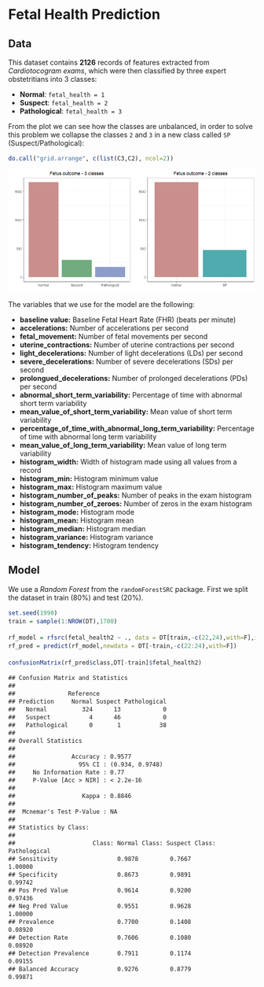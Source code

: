 Fetal Health Prediction
================

## Data

This dataset contains **2126** records of features extracted from *Cardiotocogram exams*, which were then classified by three expert obstetritians into 3 classes:

-   **Normal**: `fetal_health = 1`
-   **Suspect**: `fetal_health = 2`
-   **Pathological**: `fetal_health = 3`

From the plot we can see how the classes are unbalanced, in order to solve this problem we collapse the classes `2` and `3` in a new class called `SP` (Suspect/Pathological):

``` r
do.call("grid.arrange", c(list(C3,C2), ncol=2))
```

<img src="report_analysis_files/figure-markdown_github/plot_classes-1.png" style="display: block; margin: auto;" />

The variables that we use for the model are the following:

-   **baseline value:** Baseline Fetal Heart Rate (FHR) (beats per minute)
-   **accelerations:** Number of accelerations per second
-   **fetal\_movement:** Number of fetal movements per second
-   **uterine\_contractions:** Number of uterine contractions per second
-   **light\_decelerations:** Number of light decelerations (LDs) per second
-   **severe\_decelerations:** Number of severe decelerations (SDs) per second
-   **prolongued\_decelerations:** Number of prolonged decelerations (PDs) per second
-   **abnormal\_short\_term\_variability:** Percentage of time with abnormal short term variability
-   **mean\_value\_of\_short\_term\_variability:** Mean value of short term variability
-   **percentage\_of\_time\_with\_abnormal\_long\_term\_variability:** Percentage of time with abnormal long term variability
-   **mean\_value\_of\_long\_term\_variability:** Mean value of long term variability
-   **histogram\_width:** Width of histogram made using all values from a record
-   **histogram\_min:** Histogram minimum value
-   **histogram\_max:** Histogram maximum value
-   **histogram\_number\_of\_peaks:** Number of peaks in the exam histogram
-   **histogram\_number\_of\_zeroes:** Number of zeros in the exam histogram
-   **histogram\_mode:** Histogram mode
-   **histogram\_mean:** Histogram mean
-   **histogram\_median:** Histogram median
-   **histogram\_variance:** Histogram variance
-   **histogram\_tendency:** Histogram tendency

## Model

We use a *Random Forest* from the `randomForestSRC` package. First we split the dataset in train (80%) and test (20%).

``` r
set.seed(1990)
train = sample(1:NROW(DT),1700)

rf_model = rfsrc(fetal_health2 ~ ., data = DT[train,-c(22,24),with=F],importance = TRUE)
rf_pred = predict(rf_model,newdata = DT[-train,-c(22:24),with=F])

confusionMatrix(rf_pred$class,DT[-train]$fetal_health2)
```

    ## Confusion Matrix and Statistics
    ## 
    ##               Reference
    ## Prediction     Normal Suspect Pathological
    ##   Normal          324      13            0
    ##   Suspect           4      46            0
    ##   Pathological      0       1           38
    ## 
    ## Overall Statistics
    ##                                          
    ##                Accuracy : 0.9577         
    ##                  95% CI : (0.934, 0.9748)
    ##     No Information Rate : 0.77           
    ##     P-Value [Acc > NIR] : < 2.2e-16      
    ##                                          
    ##                   Kappa : 0.8846         
    ##                                          
    ##  Mcnemar's Test P-Value : NA             
    ## 
    ## Statistics by Class:
    ## 
    ##                      Class: Normal Class: Suspect Class: Pathological
    ## Sensitivity                 0.9878         0.7667             1.00000
    ## Specificity                 0.8673         0.9891             0.99742
    ## Pos Pred Value              0.9614         0.9200             0.97436
    ## Neg Pred Value              0.9551         0.9628             1.00000
    ## Prevalence                  0.7700         0.1408             0.08920
    ## Detection Rate              0.7606         0.1080             0.08920
    ## Detection Prevalence        0.7911         0.1174             0.09155
    ## Balanced Accuracy           0.9276         0.8779             0.99871

